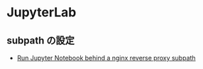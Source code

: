 # JupyterLab
## subpath の設定
- [Run Jupyter Notebook behind a nginx reverse proxy subpath](https://blog.nathantsoi.com/article/run-jupyter-notebook-behind-a-nginx-reverse-proxy-subpath/)
